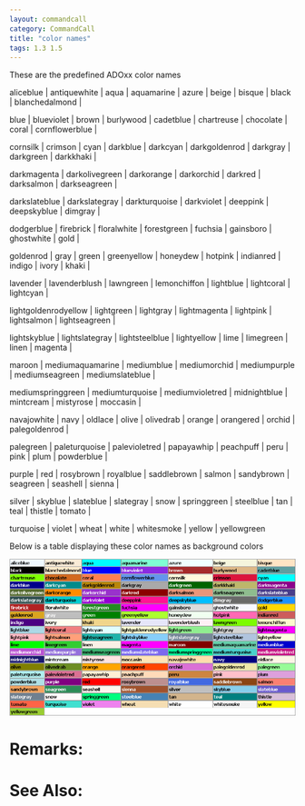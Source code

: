 ```yaml
---
layout: commandcall
category: CommandCall
title: "color names"
tags: 1.3 1.5
---
```


These are the predefined ADOxx color names

aliceblue | antiquewhite | aqua | aquamarine | azure | beige | bisque | black | blanchedalmond |

blue | blueviolet | brown | burlywood | cadetblue | chartreuse | chocolate | coral | cornflowerblue |

cornsilk | crimson | cyan | darkblue | darkcyan | darkgoldenrod | darkgray | darkgreen | darkkhaki |

darkmagenta | darkolivegreen | darkorange | darkorchid | darkred | darksalmon | darkseagreen |

darkslateblue | darkslategray | darkturquoise | darkviolet | deeppink | deepskyblue | dimgray |

dodgerblue | firebrick | floralwhite | forestgreen | fuchsia | gainsboro | ghostwhite | gold |

goldenrod | gray | green | greenyellow | honeydew | hotpink | indianred | indigo | ivory | khaki |

lavender | lavenderblush | lawngreen | lemonchiffon | lightblue | lightcoral | lightcyan |

lightgoldenrodyellow | lightgreen | lightgray | lightmagenta | lightpink | lightsalmon | lightseagreen |

lightskyblue | lightslategray | lightsteelblue | lightyellow | lime | limegreen | linen | magenta |

maroon | mediumaquamarine | mediumblue | mediumorchid | mediumpurple | mediumseagreen | mediumslateblue |

mediumspringgreen | mediumturquoise | mediumvioletred | midnightblue | mintcream | mistyrose | moccasin |

navajowhite | navy | oldlace | olive | olivedrab | orange | orangered | orchid | palegoldenrod |

palegreen | paleturquoise | palevioletred | papayawhip | peachpuff | peru | pink | plum | powderblue |

purple | red | rosybrown | royalblue | saddlebrown | salmon | sandybrown | seagreen | seashell | sienna |

silver | skyblue | slateblue | slategray | snow | springgreen | steelblue | tan | teal | thistle | tomato |

turquoise | violet | wheat | white | whitesmoke | yellow | yellowgreen  


Below is a table displaying these color names as background colors

![](/images/color_names.png)

# Remarks:



# See Also:  



